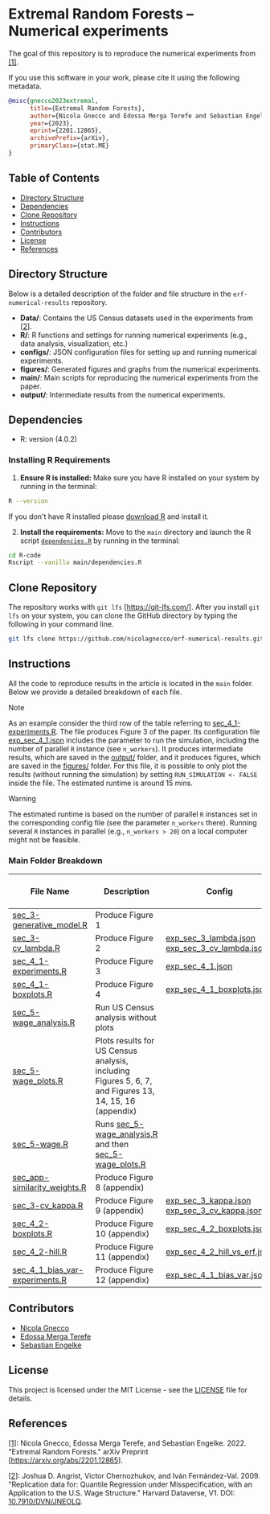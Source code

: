 # Extremal Random Forests – Numerical experiments

The goal of this repository is to reproduce the numerical experiments from <a href="#ref1">[1]</a><a id="ref1-back"></a>.

If you use this software in your work, please cite it using the following metadata.

```bibtex
@misc{gnecco2023extremal,
      title={Extremal Random Forests}, 
      author={Nicola Gnecco and Edossa Merga Terefe and Sebastian Engelke},
      year={2023},
      eprint={2201.12865},
      archivePrefix={arXiv},
      primaryClass={stat.ME}
}
```

## Table of Contents
- [Directory Structure](#directory-structure)
- [Dependencies](#dependencies)
- [Clone Repository](#clone-repository)
- [Instructions](#instructions)
- [Contributors](#contributors)
- [License](#license)
- [References](#references)


## Directory Structure

Below is a detailed description of the folder and file structure in the `erf-numerical-results` repository. 

- **Data/**: Contains the US Census datasets used in the experiments from <a href="#ref2">[2]</a><a id="ref2-back"></a>.
- **R/**: R functions and settings for running numerical experiments (e.g., data analysis, visualization, etc.)
- **configs/**: JSON configuration files for setting up and running numerical experiments.
- **figures/**: Generated figures and graphs from the numerical experiments.
- **main/**: Main scripts for reproducing the numerical experiments from the paper.
- **output/**: Intermediate results from the numerical experiments.


## Dependencies

- R: version (4.0.2)

### Installing R Requirements
1. **Ensure R is installed:**
Make sure you have R installed on your system by running in the terminal:
```bash
R --version
```
If you don't have R installed please [download R](https://cran.rstudio.com/) and install it.

2. **Install the requirements:**
Move to the `main` directory and launch the R script [`dependencies.R`](main/dependencies.R) by running in the terminal:
```bash
cd R-code
Rscript --vanilla main/dependencies.R
```

## Clone Repository

The repository works with `git lfs` \[<https://git-lfs.com/>\]. After
you install `git lfs` on your system, you can clone the GitHub directory
by typing the following in your command line.

``` bash
git lfs clone https://github.com/nicolagnecco/erf-numerical-results.git
```

## Instructions
All the code to reproduce results in the article is located in the `main` folder.
Below we provide a detailed breakdown of each file.

> [!NOTE]  
> As an example consider the third row of the table referring to [sec_4_1-experiments.R](main/sec_4_1-experiments.R). The file produces Figure 3 of the paper. Its configuration file [exp_sec_4_1.json](configs/exp_sec_4_1.json)  includes the parameter to run the simulation, including the number of parallel `R` instance (see `n_workers`). It produces intermediate results, which are saved in the [output/](output/) folder, and it produces figures, which are saved in the [figures/](figures/) folder. For this file, it is possible to only plot the results (without running the simulation) by setting `RUN_SIMULATION <- FALSE` inside the file.
The estimated runtime is around 15 mins.

> [!WARNING]  
> The estimated runtime is based on the number of parallel `R` instances set in the corresponding config file (see the parameter `n_workers` there). Running several `R` instances in parallel (e.g., `n_workers > 20`) on a local computer might not be feasible.


### Main Folder Breakdown

| File Name        | Description                                       | Config              |  Intermediate Results?    | Figures? | Only Plot Results? |Estimated Runtime |
|--------------|--------------|--------------|--------------|--------------|--------------|--------------|
| [sec_3-generative_model.R](main/sec_3-generative_model.R)| Produce Figure 1| | no | yes | no | < 5 mins
| [sec_3-cv_lambda.R](main/sec_3-cv_lambda.R)     |  Produce Figure 2 | [exp_sec_3_lambda.json](configs/exp_sec_3_lambda.json) [exp_sec_3_cv_lambda.json](configs/exp_sec_3_cv_lambda.json)       | yes   | yes |yes  | ~ 30 mins     |
|[sec_4_1-experiments.R](main/sec_4_1-experiments.R) | Produce Figure 3 | [exp_sec_4_1.json](configs/exp_sec_4_1.json) | yes | yes | yes | ~ 15 mins
| [sec_4_1-boxplots.R](main/sec_4_1-boxplots.R) | Produce Figure 4 | [exp_sec_4_1_boxplots.json](configs/exp_sec_4_1_boxplots.json) | yes | yes | yes | ~ 30 mins
|[sec_5-wage_analysis.R](main/sec_5-wage_analysis.R) | Run US Census analysis without plots | | yes | no | no | ~ 15 mins
| [sec_5-wage_plots.R](main/sec_5-wage_plots.R) | Plots results for US Census analysis, including Figures 5, 6, 7, and Figures 13, 14, 15, 16 (appendix) | | no | yes |  yes | < 5 mins
| [sec_5-wage.R](main/sec_5-wage.R) | Runs [sec_5-wage_analysis.R](main/sec_5-wage_analysis.R) and then [sec_5-wage_plots.R](main/sec_5-wage_plots.R) | | yes | yes | yes | ~ 15 mins
| [sec_app-similarity_weights.R](main/sec_app-similarity_weights.R) | Produce Figure 8 (appendix) | |no | yes | yes | < 5 mins
|[sec_3-cv_kappa.R](main/sec_3-cv_kappa.R) | Produce Figure 9 (appendix) | [exp_sec_3_kappa.json](configs/exp_sec_3_kappa.json) [exp_sec_3_cv_kappa.json](configs/exp_sec_3_cv_kappa.json) | yes | yes | yes | ~ 30 mins
|[sec_4_2-boxplots.R](main/sec_4_2-boxplots.R) | Produce Figure 10 (appendix) | [exp_sec_4_2_boxplots.json](configs/exp_sec_4_2_boxplots.json) | yes | yes | yes | ~ 90 mins
|[sec_4_2-hill.R](main/sec_4_2-hill.R) | Produce Figure 11 (appendix) | [exp_sec_4_2_hill_vs_erf.json](configs/exp_sec_4_2_hill_vs_erf.json) | yes | yes | yes | ~ 15 mins
| [sec_4_1_bias_var-experiments.R](main/sec_4_1_bias_var-experiments.R)|  Produce Figure 12  (appendix) | [exp_sec_4_1_bias_var.json](configs/exp_sec_4_1_bias_var.json) | yes | yes | yes | ~ 15 mins




## Contributors

- [Nicola Gnecco](https://ngnecco.com)
- [Edossa Merga Terefe](https://www.linkedin.com/in/edossa-merga-55b60573/)
- [Sebastian Engelke](http://www.sengelke.com/)


## License

This project is licensed under the MIT License - see the [LICENSE](LICENSE.md) file for details.


## References
<a id="ref1"></a><a href="#ref1-back">[1]</a>: Nicola Gnecco, Edossa Merga Terefe, and Sebastian Engelke. 2022. "Extremal Random Forests." arXiv Preprint [https://arxiv.org/abs/2201.12865].

<a id="ref2"></a><a href="#ref2-back">[2]</a>: Joshua D. Angrist, Victor Chernozhukov, and Iván Fernández-Val. 2009. "Replication data for: Quantile Regression under Misspecification, with an Application to the U.S. Wage Structure." Harvard Dataverse, V1. DOI: [10.7910/DVN/JNEOLQ](https://dataverse.harvard.edu/dataset.xhtml?persistentId=doi:10.7910/DVN/JNEOLQ).


